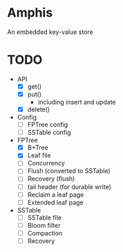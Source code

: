 # Amphis
An embedded key-value store

# TODO
- API
  - [x] get()
  - [x] put()
    - including insert and update
  - [x] delete()

- Config
  - [ ] FPTree config
  - [ ] SSTable config

- FPTree
  - [x] B+Tree
  - [x] Leaf file
  - [ ] Concurrency
  - [ ] Flush (converted to SSTable)
  - [ ] Recovery (flush)
  - [ ] tail header (for durable write)
  - [ ] Reclaim a leaf page
  - [ ] Extended leaf page

- SSTable
  - [ ] SSTable file
  - [ ] Bloom filter
  - [ ] Compaction
  - [ ] Recovery
